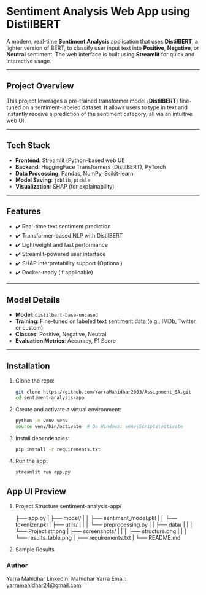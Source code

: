 # Sentiment Analysis Web App using DistilBERT

A modern, real-time **Sentiment Analysis** application that uses **DistilBERT**, a lighter version of BERT, to classify user input text into **Positive**, **Negative**, or **Neutral** sentiment. The web interface is built using **Streamlit** for quick and interactive usage.

---

## Project Overview

This project leverages a pre-trained transformer model (**DistilBERT**) fine-tuned on a sentiment-labeled dataset. It allows users to type in text and instantly receive a prediction of the sentiment category, all via an intuitive web UI.

---

## Tech Stack

- **Frontend**: Streamlit (Python-based web UI)
- **Backend**: HuggingFace Transformers (DistilBERT), PyTorch
- **Data Processing**: Pandas, NumPy, Scikit-learn
- **Model Saving**: `joblib`, `pickle`
- **Visualization**: SHAP (for explainability)

---

## Features

- ✔️ Real-time text sentiment prediction
- ✔️ Transformer-based NLP with DistilBERT
- ✔️ Lightweight and fast performance
- ✔️ Streamlit-powered user interface
- ✔️ SHAP interpretability support (Optional)
- ✔️ Docker-ready (if applicable)

---

## Model Details

- **Model**: `distilbert-base-uncased`
- **Training**: Fine-tuned on labeled text sentiment data (e.g., IMDb, Twitter, or custom)
- **Classes**: Positive, Negative, Neutral
- **Evaluation Metrics**: Accuracy, F1 Score

---

## Installation

1. Clone the repo:
   ```bash
   git clone https://github.com/YarraMahidhar2003/Assignment_SA.git
   cd sentiment-analysis-app
2. Create and activate a virtual environment:
   ```bash
   python -m venv venv
   source venv/bin/activate  # On Windows: venv\Scripts\activate
3. Install dependencies:
   ```bash
   pip install -r requirements.txt
5. Run the app:
   ```bash
   streamlit run app.py
   
## App UI Preview
1. Project Structure
   sentiment-analysis-app/
   
   ├── app.py
   |
   ├── model/
   |
   │   ├── sentiment_model.pkl
   |
   │   └── tokenizer.pkl
   |
   ├── utils/
   |   |
   │   └── preprocessing.py
   |   |
   ├── data/
   |   |
   │   └── Project str.png
   |
   ├── screenshots/
   |   |
   │   ├── structure.png
   |   |
   │   └── results_table.png
   |
   ├── requirements.txt
   |
   └── README.md
   
3. Sample Results
   


### Author
Yarra Mahidhar
LinkedIn: Mahidhar Yarra
Email: yarramahidhar24@gmail.com

